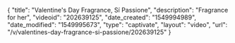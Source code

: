 {
    "title": "Valentine's Day Fragrance,  Sí Passione",
    "description": "Fragrance for her",
    "videoid": "202639125",
    "date_created": "1549994989",
    "date_modified": "1549995673",
    "type": "captivate",
    "layout": "video",
    "url": "\/v\/valentines-day-fragrance-si-passione\/202639125"
}